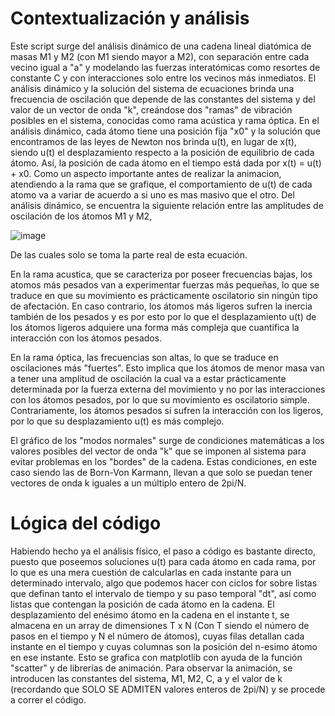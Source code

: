 # Contextualización y análisis

Este script surge del análisis dinámico de una cadena lineal diatómica de masas M1 y M2 (con M1 siendo mayor a M2), con separación entre cada vecino igual a "a" y modelando las fuerzas interatómicas como resortes de constante C y con interacciones solo entre los vecinos más inmediatos.
El análisis dinámico y la solución del sistema de ecuaciones brinda una frecuencia de oscilación que depende de las constantes del sistema y del valor de un vector de onda "k", creándose dos "ramas" de vibración posibles en el sistema, conocidas como
rama acústica y rama óptica. 
En el análisis dinámico, cada átomo tiene una posición fija "x0" y la solución que encontramos de las leyes de Newton nos brinda u(t), en lugar de x(t), siendo u(t) el desplazamiento respecto a la posición de equilibrio de cada átomo. Así, la posición de cada átomo 
en el tiempo está dada por x(t) = u(t) + x0.
Como un aspecto importante antes de realizar la animacion, atendiendo a la rama que se grafique, el comportamiento de u(t) de cada atomo va a variar de acuerdo a si uno es mas masivo que el otro. Del análisis dinámico, se encuentra la siguiente relación entre las amplitudes
de oscilación de los átomos M1 y M2,

![image](https://github.com/user-attachments/assets/6b294b76-3ef6-4da7-8fde-6b1d9ed4da9b)

De las cuales solo se toma la parte real de esta ecuación. 

En la rama acustica, que se caracteriza por poseer frecuencias bajas, los atomos más pesados van a experimentar fuerzas más pequeñas, lo que se traduce en que su movimiento es prácticamente oscilatorio sin ningún tipo de afectación. En caso contrario, los átomos más ligeros sufren la inercia también de los pesados y es por esto por lo que el desplazamiento u(t) de los átomos ligeros adquiere una forma más compleja que cuantifica la interacción con los átomos pesados. 

En la rama óptica, las frecuencias son altas, lo que se traduce en oscilaciones más "fuertes". Esto implica que los átomos de menor masa van a tener una amplitud de oscilación la cual va a estar prácticamente determinada por la fuerza externa del movimiento
y no por las interacciones con los átomos pesados, por lo que su movimiento es oscilatorio simple. Contrariamente, los átomos pesados sí sufren la interacción con los ligeros, por lo que su desplazamiento u(t) es más complejo. 

El gráfico de los "modos normales" surge de condiciones matemáticas a los valores posibles del vector de onda "k" que se imponen al sistema para evitar problemas en los "bordes" de la cadena. Estas condiciones, en este caso siendo las de Born-Von Karmann, llevan a que
solo se puedan tener vectores de onda k iguales a un múltiplo entero de 2pi/N. 

# Lógica del código

Habiendo hecho ya el análisis físico, el paso a código es bastante directo, puesto que poseemos soluciones u(t) para cada átomo en cada rama, por lo que es una mera cuestión de calcularlas en cada instante para un determinado intervalo, algo que podemos hacer
con ciclos for sobre listas que definan tanto el intervalo de tiempo y su paso temporal "dt", así como listas que contengan la posición de cada átomo en la cadena. 
El desplazamiento del enésimo átomo en la cadena en el instante t, se almacena en un array de dimensiones T x N (Con T siendo el número de pasos en el tiempo y N el número de átomos), cuyas filas detallan cada instante en el tiempo y cuyas columnas son la posición
del n-esimo átomo en ese instante. Esto se grafica con matplotlib con ayuda de la función "scatter" y de librerías de animación. 
Para observar la animación, se introducen las constantes del sistema, M1, M2, C, a y el valor de k (recordando que SOLO SE ADMITEN valores enteros de 2pi/N) y se procede a correr el código.

